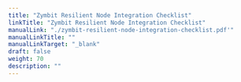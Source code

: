 ```yaml
---
title: "Zymbit Resilient Node Integration Checklist"
linkTitle: "Zymbit Resilient Node Integration Checklist"
manualLink: "./zymbit-resilient-node-integration-checklist.pdf'"
manualLinkTitle: ""
manualLinkTarget: "_blank"
draft: false
weight: 70
description: ""
---
```

